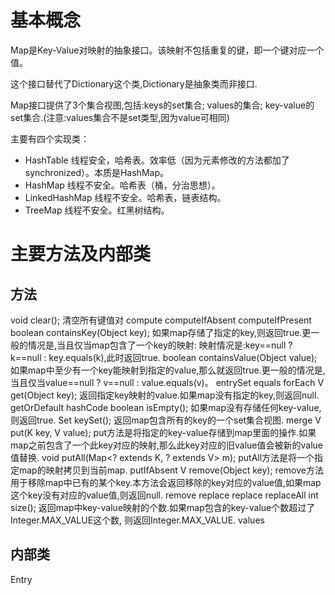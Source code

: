 # 基本概念
Map是Key-Value对映射的抽象接口。该映射不包括重复的键，即一个键对应一个值。

这个接口替代了Dictionary这个类,Dictionary是抽象类而非接口.

Map接口提供了3个集合视图,包括:keys的set集合; values的集合; key-value的set集合.(注意:values集合不是set类型,因为value可相同)

主要有四个实现类：
+ HashTable 线程安全，哈希表。效率低（因为元素修改的方法都加了synchronized）。本质是HashMap。
+ HashMap 线程不安全。哈希表（桶，分治思想）。
+ LinkedHashMap 线程不安全。哈希表，链表结构。
+ TreeMap 线程不安全。红黑树结构。

# 主要方法及内部类
## 方法
void clear(); 清空所有键值对
compute
computeIfAbsent
computeIfPresent
boolean containsKey(Object key); 如果map存储了指定的key,则返回true.更一般的情况是,当且仅当map包含了一个key的映射: 映射情况是:key==null ? k==null : key.equals(k),此时返回true.
boolean containsValue(Object value); 如果map中至少有一个key能映射到指定的value,那么就返回true.更一般的情况是,当且仅当value==null ? v==null : value.equals(v)。
entrySet
equals
forEach
V get(Object key); 返回指定key映射的value.如果map没有指定的key,则返回null.
getOrDefault
hashCode
boolean isEmpty(); 如果map没有存储任何key-value,则返回true.
Set<K> keySet(); 返回map包含所有的key的一个set集合视图.
merge
V put(K key, V value); put方法是将指定的key-value存储到map里面的操作.如果map之前包含了一个此key对应的映射,那么此key对应的旧value值会被新的value值替换.
void putAll(Map<? extends K, ? extends V> m); putAll方法是将一个指定map的映射拷贝到当前map.
putIfAbsent
V remove(Object key); remove方法用于移除map中已有的某个key.本方法会返回移除的key对应的value值,如果map这个key没有对应的value值,则返回null.
remove
replace
replace
replaceAll
int size(); 返回map中key-value映射的个数.如果map包含的key-value个数超过了Integer.MAX_VALUE这个数, 则返回Integer.MAX_VALUE.
values


## 内部类
Entry